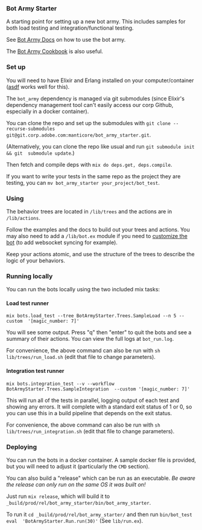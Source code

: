 ### Bot Army Starter

A starting point for setting up a new bot army.  This includes samples for both load 
testing and integration/functional testing.

See [Bot Army Docs](https://git.corp.adobe.com/pages/manticore/bot_army/readme.html) 
on how to use the bot army.

The [Bot Army 
Cookbook](https://git.corp.adobe.com/pages/manticore/bot_army_cookbook/) is also 
useful.

### Set up

You will need to have Elixir and Erlang installed on your computer/container 
([asdf](https://github.com/asdf-vm/asdf-elixir) works well for this).

The `bot_army` dependency is managed via git submodules (since Elixir's dependency 
management tool can't easily access our corp Github, especially in a docker 
container).

You can clone the repo and set up the submodules with `git clone --recurse-submodules 
git@git.corp.adobe.com:manticore/bot_army_starter.git`.

(Alternatively, you can clone the repo like usual and run `git submodule init && git 
submodule update`.)

Then fetch and compile deps with `mix do deps.get, deps.compile`.

If you want to write your tests in the same repo as the project they are testing, you 
can `mv bot_army_starter your_project/bot_test`.

### Using

The behavior trees are located in `/lib/trees` and the actions are in `/lib/actions`.

Follow the examples and the docs to build out your trees and actions.  You may also 
need to add a `/lib/bot.ex` module if you need to [customize the 
bot](https://git.corp.adobe.com/pages/manticore/bot_army/BotArmy.Bot.html#module-extending-the-bot) 
(to add websocket syncing for example).

Keep your actions atomic, and use the structure of the trees to describe the logic of 
your behaviors.

### Running locally

You can run the bots locally using the two included mix tasks:

#### Load test runner

`mix bots.load_test --tree BotArmyStarter.Trees.SampleLoad --n 5 --custom 
'[magic_number: 7]'`

You will see some output.  Press "q" then "enter" to quit the bots and see a summary 
of their actions.  You can view the full logs at `bot_run.log`.

For convenience, the above command can also be run with `sh lib/trees/run_load.sh` (edit that file to change parameters).


#### Integration test runner

`mix bots.integration_test --v --workflow BotArmyStarter.Trees.SampleIntegration 
--custom '[magic_number: 7]'`

This will run all of the tests in parallel, logging output of each test and showing 
any errors.  It will complete with a standard exit status of 1 or 0, so you can use 
this in a build pipeline that depends on the exit status.

For convenience, the above command can also be run with `sh lib/trees/run_integration.sh` (edit that file to change parameters).

### Deploying

You can run the bots in a docker container.  A sample docker file is provided, but 
you will need to adjust it (particularly the `CMD` section).

You can also build a "release" which can be run as an executable.  _Be aware the 
release can only run on the same OS it was built on!_

Just run `mix release`, which will build it to 
`_build/prod/rel/bot_army_starter/bin/bot_army_starter`.

To run it `cd _build/prod/rel/bot_army_starter/` and then run `bin/bot_test eval 
'BotArmyStarter.Run.run(30)'` (See `lib/run.ex`).
